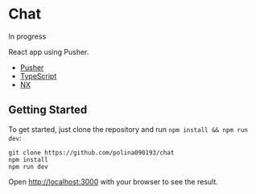 # Chat
In progress

React app using Pusher.

- [Pusher](https://pusher.com)
- [TypeScript](https://www.typescriptlang.org/)
- [NX](https://nx.dev/)

## Getting Started

To get started, just clone the repository and run `npm install && npm run dev`:

    git clone https://github.com/polina090193/chat
    npm install
    npm run dev

Open [http://localhost:3000](http://localhost:3000) with your browser to see the result.
